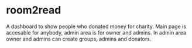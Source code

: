 # room2read
A dashboard to show people who donated money for charity.
Main page is accesable for anybody, admin area is for owner and admins. In admin area owner and admins can create groups, admins and donators.
